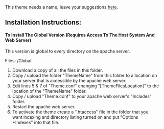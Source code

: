 This theme needs a name, leave your suggestions [here](https://github.com/Darnel-K/Apache-Index-Theme/issues/1).

## Installation Instructions:

#### To Install The Global Version (Requires Access To The Host System And Web Server)

This version is global to every directory on the apache server.

Files: /Global

1. Download a copy of all the files in this folder.
2. Copy / upload the folder "ThemeName" from this folder to a location on your server that is accessible by the apache web server.
3. Edit lines 5 & 7 of "Theme.conf" changing "[ThemeFilesLocation]" to the location of the "ThemeName" folder.
4. Copy / upload "Theme.conf" to your apache web server's "Includes" folder.
5. Restart the apache web server.
6. To activate the theme create a ".htaccess" file in the folder that you want indexing and directory listing turned on and put "Options +Indexes" into that file.